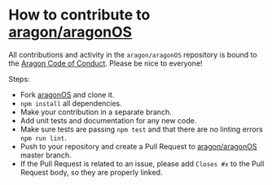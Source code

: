 # How to contribute to [aragon/aragonOS](https://github.com/aragon/aragonOS)

All contributions and activity in the `aragon/aragonOS` repository is bound to the [Aragon Code of Conduct](/documentation/Code_of_Conduct.md). Please be nice to everyone!

Steps:

- Fork [aragonOS](https://github.com/aragon/aragonOS) and clone it.
- `npm install` all dependencies.
- Make your contribution in a separate branch.
- Add unit tests and documentation for any new code.
- Make sure tests are passing `npm test` and that there are no linting errors `npm run lint`.
- Push to your repository and create a Pull Request to [aragon/aragonOS](https://github.com/aragon/aragonOS) master branch.
- If the Pull Request is related to an issue, please add `Closes #x` to the Pull Request body, so they are properly linked.
